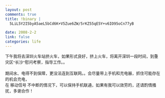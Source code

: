 ```yaml
--- 
layout: post
comments: true
title: !binary |
  5LiL5Y2I5byA5aeL5bCd6K+V5Zue6ZW/5rKZ55qE5Y+v6IO95oCn77yB

date: 2008-2-2
link: false
categories: life
---
```

<div><font face="Verdana"><font size="2">下午我将去深圳火车站挤火车，如果形式良好，挤上火车，将离开深圳一段时间，到重灾区&ldquo;长沙&rdquo;慰问考察，指导工作。。</font></font></div>
<div>&nbsp;</div>
<div><font face="Verdana"><font size="2">期间水、电得不到保障，更没法连到互联网。。</font></font><font face="Verdana"><font size="2">会尽量带上手机和充电器，</font></font><font face="Verdana"><font size="2">抓住可能存在的机会充电，</font></font></div>
<div><font face="Verdana"><font size="2">在 移动信号 不中断的情况下，可以保持手机联通，</font></font><font face="Verdana"><font size="2">如果有我可以效劳的，还请酌情搔扰，多谢合作！</font></font></div>
